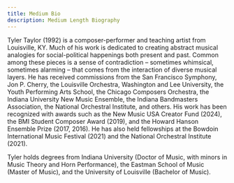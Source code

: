 ```yaml
---
title: Medium Bio
description: Medium Length Biography
---
```


Tyler Taylor (1992) is a composer-performer and teaching artist from Louisville, KY. Much of his work is dedicated to creating abstract musical analogies for social-political happenings both present and past. Common among these pieces is a sense of contradiction – sometimes whimsical, sometimes alarming – that comes from the interaction of diverse musical layers.
He has received commissions from the San Francisco Symphony, Jon P. Cherry, the Louisville Orchestra, Washington and Lee University, the Youth Performing Arts School, the Chicago Composers Orchestra, the Indiana University New Music Ensemble, the Indiana Bandmasters Association, the National Orchestral Institute, and others. His work has been recognized with awards such as the New Music USA Creator Fund (2024), the BMI Student Composer Award (2019), and the Howard Hanson Ensemble Prize (2017, 2016). He has also held fellowships at the Bowdoin International Music Festival (2021) and the National Orchestral Institute (2021).

Tyler holds degrees from Indiana University (Doctor of Music, with minors in Music Theory and Horn Performance), the Eastman School of Music (Master of Music), and the University of Louisville (Bachelor of Music).
